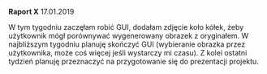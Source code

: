 **Raport X** 17.01.2019

W tym tygodniu zaczęłam robić GUI, dodałam zdjęcie koło kółek, żeby użytkownik mógł porównywać wygenerowany obrazek z oryginałem.
W najbliższym tygodniu planuję skończyć GUI (wybieranie obrazka przez użytkownika, może coś więcej jeśli wystarczy mi czasu). 
Z kolei ostatni tydzień planuję przeznaczyć na przygotowanie się do prezentacji projektu.
